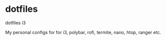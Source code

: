 # dotfiles
dotfiles i3

My personal configs for for i3, polybar, rofi, termite, nano, htop, ranger etc.
